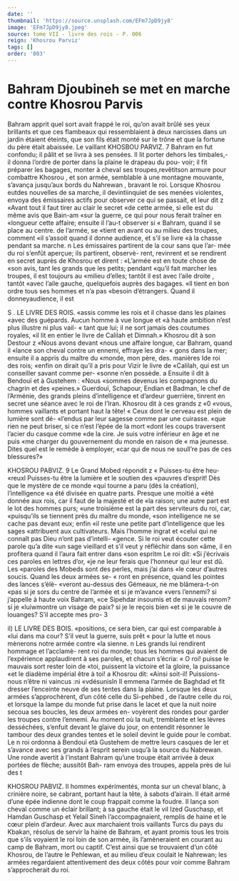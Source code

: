 ```yaml
---
date: ''
thumbnail: 'https://source.unsplash.com/EFm7JpD9jy8'
image: 'EFm7JpD9jy8.jpeg'
source: tome VII - livre des rois - P. 006
reign: 'Khosrou Parviz'
tags: []
order: '003'
---
```


# Bahram Djoubineh se met en marche contre Khosrou Parvis

Bahram apprit quel sort avait frappé le roi, qu’on avait brûlé ses yeux brillants et que ces flambeaux qui ressemblaient à deux narcisses dans un jardin étaient éteints, que son fils était monté sur le trône
et que la fortune du père était abaissée. Le vaillant
KHOSBOU PARVIZ. 7 Bahram en fut confondu; il pâlit et se livra à ses pensées. Il lit porter dehors les timbales,- il donna
l’ordre de porter dans la plaine le drapeau du pou- voir; il fit préparer les bagages, monter à cheval ses troupes,revêtitson armure pour combattre Khosrou , et son armée, semblable à une montagne mouvante, s’avança jusqu’aux bords du Nahrewan , bravant le roi.
Lorsque Khosrou eutdes nouvelles de sa marche, il devintiinquiet de ses menées violentes, envoya des émissaires actifs pour observer ce qui se passait, et
leur dit z «Avant tout il faut tirer au clair le secret «de cette armée, si elle est du même avis que Bain-am «sur la guerre, ce qui pour nous ferait traîner en «longueur cette affaire; ensuite il l’au-t observer si
« Bahram, quand il se place au centre. de l’armée, se «tient en avant ou au milieu des troupes, comment «il s’assoit quand il donne audience, et s’il se livre
«à la chasse pendant sa marche. n
Les émissaires partirent de la cour sans que l’ar-
mée du roi s’enfût aperçue; ils partirent, observè-
rent, revinrent et se rendirent en secret auprès de Khosrou et dirent : «L’armée est en toute chose de
«son avis, tant les grands que les petits; pendant «qu’il fait marcher les troupes, il est toujours au «milieu d’elles; tantôt il est avec l’aile droite , tantôt
«avec l’aile gauche, quelquefois auprès des bagages.
«ll tient en bon ordre tous ses hommes et n’a pas «besoin d’étrangers. Quand il donneyaudience, il est

S . LE LIVRE DES ROIS.
«assis comme les rois et il chasse dans les plaines «avec des guépards. Aucun homme à vue longue et
«à haute ambition n’est plus illustre ni plus vail-
« tant que lui; il ne sort jamais des coutumes royales, «il lit en entier le livre de Calilah et Dimnah.»
Khosrou dit à son Destour z «Nous avons devant
«nous une affaire longue, car Bahram, quand il «lance son cheval contre un ennemi, effraye les dra- « gons dans la mer; ensuite il a appris du maître du «monde, mon père, des. manières Ide roi des rois; «enfin on dirait qu’il a pris pour Vizir le livre de «Calilah, qui est un conseiller savant comme per- «sonne n’en possède. a
Ensuite il dit à Bendouï et à Gustehem : «Nous «sommes devenus les compagnons du chagrin et des «peines.» Guerdouï, Schapour, Endian et Badman,
le chef de l’Arménie, des grands pleins d’intelligence
et d’ardeur guerrière, tinrent en secret une séance
avec le roi de l’Iran. Khosrou dit à ces grands z «0 «vous, hommes vaillants et portant haut la tête! « Ceux dont le cerveau est plein de lumière sont dé- «l’endus par leur sagesse comme par une cuirasse. «que rien ne peut briser, si ce n’est l’épée de la mort
«dont les coups traversent l’acier du casque comme
«de la cire. Je suis votre inférieur en âge et ne puis «me charger du gouvernement du monde en raison de « ma jeunesse. Dites quel est le remède à employer, «car qui de nous ne soull’re pas de ces blessures?»

KHOSROU PABVIZ. 9 Le Grand Mobed répondit z « Puisses-tu être heu-
«reuxl Puisses-tu être la lumière et le soutien des «pauvres d’esprit! Dès que le mystère de ce monde «qui tourne a paru (dès la création), l’intelligence
«a été divisée en quatre parts. Presque une moitié a
«été donnée aux rois, car il faut de la majesté et de
«la raison; une autre part est le lot des hommes purs; «une troisième est la part des serviteurs du roi, car, «puisqu’ils se tiennent près du maître du monde,
«son intelligence ne se cache pas devant eux; enfin «il reste une petite part d’intelligence que les sages «attribuent aux cultivateurs. Mais l’homme ingrat et «celui qui ne connaît pas Dieu n’ont pas d’intelli-
«gence. Si le roi veut écouter cette parole qu’a dite
«un sage vieillard et s’il veut y réfléchir dans son
«âme, il en profitera quand il l’aura fait entrer dans
«son espritm
Le roi dit: «Si j’écrivais ces paroles en lettres d’or,
«je ne leur ferais que l’honneur qui leur est dû. Les «paroles des Mobeds sont des perles, mais j’ai dans
«le cœur d’autres soucis. Quand les deux armées se-
« ront en présence, quand les pointes des lances s’élè-
«veront au-dessus des Gémeaux, ne me blâmera-t-on «pas si je sors du centre de l’armée et si je m’avance
«vers l’ennemi? si j’appelle à haute voix Bahram,
«ce Sipehdar insoumis et de mauvais renom? si je «luiwmontre un visage de paix? si je le reçois bien «et si je le couvre de louanges? S’il accepte mes pro-
3

il) LE LIVRE DES BOIS.
«positions, ce sera bien, car qui est comparable à «lui dans ma cour? S’il veut la guerre, suis prêt
« pour la lutte et nous mènerons notre armée contre «la sienne. n
Les grands lui rendirent hommage et l’acclamè-
rent roi du monde; tous les hommes qui avaient de l’expérience applaudirent à ses paroles, et chacun
s’écria: « O roi! puisse le mauvais sort rester loin de
«toi, puissent la victoire et la gloire, la puissance «et le diadème impérial être à toi! a Khosrou dit: «Ainsi soit-il! Puissions-nous n’être ni vaincus :ni «vdésunisln Il emmena l’armée de Baghdad et fit
dresser l’enceinte neuve de ses tentes dans la plaine. Lorsque les deux armées s’approchèrent, d’un côté
celle du Si-pehbed , de l’autre celle du roi, et lorsque
la lampe du monde fut prise dans le lacet et que la nuit noire secoua ses boucles, les deux armées en- voyèrent des rondes pour garder les troupes contre l’ennemi. Au moment où la nuit, tremblante et les
lèvres desséchées, s’enfuit devant le glaive du jour,
on entendit résonner le tambour des deux grandes tentes et le soleil devint le guide pour le combat. Le n roi ordonna à Bendouï età Gustehem de mettre leurs casques de Ier et s’avance avec ses grands à l’esprit
serein usqu’à la source du Nabrewan.
Une ronde avertit à l’instant Bahram qu’une troupe était arrivée à deux portées de flèche; aussitôt Bah-
ram envoya des troupes, appela près de lui des
t

KHOSROU PABVlZ. Il hommes expérimentés, monta sur un cheval blanc,
à crinière noire, se cabrant, portant haut la tête, à sabots d’airain. Il était armé d’une épée indienne
dont le coup frappait comme la foudre. Il lança son cheval comme un éclair brillant; à sa gauche était
le vil Ized Guschasp, et Hamdan Guschasp et Yelail Sineh l’accompagnaient, remplis de haine et le cœur plein d’ardeur. Avec aux marchaient trois vaillants Turcs du pays du Kbakan, résolus de servir la haine de Bahram, et ayant promis tous les trois que s’ils voyaient le roi loin de son armée, ils l’amèneraient
en courant au camp de Bahram, mort ou captif. C’est ainsi que se trouvaient d’un côté Khosrou,
de l’autre le Pehlewan, et au milieu d’eux coulait le Nahrewan; les armées regardaient attentivement des deux côtés pour voir comme Bahram s’approcherait
du roi.
